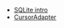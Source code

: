 * [SQLite intro](https://github.com/bleezmo/cmp464_788/wiki/SQLite)
* [CursorAdapter](https://github.com/bleezmo/cmp464_788/wiki/CursorAdapter)
